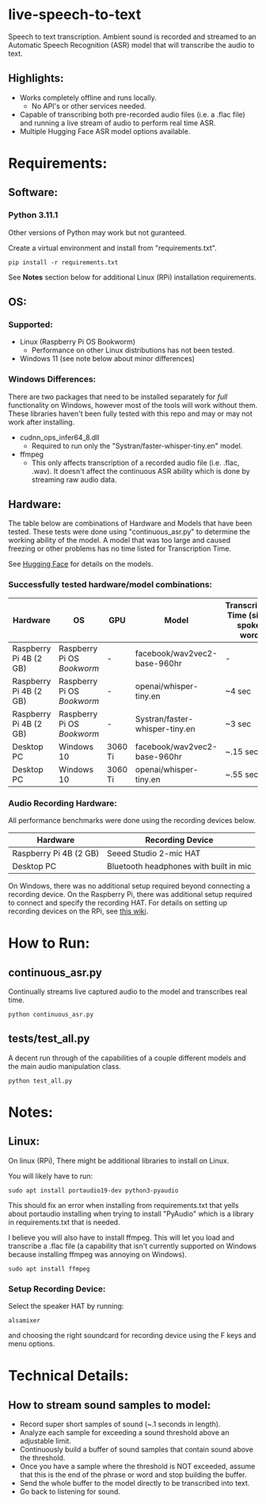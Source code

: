 # live-speech-to-text
Speech to text transcription. Ambient sound is recorded and streamed to an Automatic Speech Recognition (ASR) model that will transcribe the audio to text. 

## Highlights:
* Works completely offline and runs locally.
   * No API's or other services needed.
* Capable of transcribing both pre-recorded audio files (i.e. a .flac file) and running a live stream of audio to perform real time ASR.
* Multiple Hugging Face ASR model options available.

# Requirements:

## Software:

### Python 3.11.1
Other versions of Python may work but not guranteed.

Create a virtual environment and install from "requirements.txt".
```
pip install -r requirements.txt
```

See **Notes** section below for additional Linux (RPi) installation requirements. 

## OS:

### Supported:
* Linux (Raspberry Pi OS Bookworm)
   * Performance on other Linux distributions has not been tested.
* Windows 11 (see note below about minor differences)
 
### Windows Differences:
There are two packages that need to be installed separately for *full* functionality on Windows, however most of the tools will work without them. These libraries haven't been fully tested with this repo and may or may not work after installing.
* cudnn_ops_infer64_8.dll
  * Required to run only the "Systran/faster-whisper-tiny.en" model.
* ffmpeg
  * This only affects transcription of a recorded audio file (i.e. .flac, .wav). It doesn't affect the continuous ASR ability which is done by streaming raw audio data. 

## Hardware:
The table below are combinations of Hardware and Models that have been tested. These tests were done using "continuous_asr.py" to determine the working ability of the model. A model that was too large and caused freezing or other problems has no time listed for Transcription Time.

See [Hugging Face](https://huggingface.co/models?pipeline_tag=automatic-speech-recognition&sort=downloads) for details on the models.

### Successfully tested hardware/model combinations:
| Hardware | OS | GPU | Model | Transcription Time (single spoken word) |
|-|-|-|-|-|
| Raspberry Pi 4B (2 GB) | Raspberry Pi OS *Bookworm* | - | facebook/wav2vec2-base-960hr | - |
| Raspberry Pi 4B (2 GB) | Raspberry Pi OS *Bookworm* | - | openai/whisper-tiny.en | ~4 sec |
| Raspberry Pi 4B (2 GB) | Raspberry Pi OS *Bookworm* | - | Systran/faster-whisper-tiny.en | ~3 sec |
| Desktop PC | Windows 10 | 3060 Ti | facebook/wav2vec2-base-960hr | ~.15 sec |
| Desktop PC | Windows 10 | 3060 Ti | openai/whisper-tiny.en | ~.55 sec |

### Audio Recording Hardware:
All performance benchmarks were done using the recording devices below.

| Hardware | Recording Device |
|-|-|
| Raspberry Pi 4B (2 GB) | Seeed Studio 2-mic HAT |
| Desktop PC | Bluetooth headphones with built in mic |

On Windows, there was no additional setup required beyond connecting a recording device. On the Raspberry Pi, there was additional setup required to connect and specify the recording HAT. For details on setting up recording devices on the RPi, see [this wiki](https://github.com/EricApgar/HowToRaspberryPi/wiki).

# How to Run:
## continuous_asr.py
Continually streams live captured audio to the model and transcribes real time.

```
python continuous_asr.py
```

## tests/test_all.py
A decent run through of the capabilities of a couple different models and the main audio manipulation class.
```
python test_all.py
```

# Notes:

## Linux:
On linux (RPi), There might be additional libraries to install on Linux.

You will likely have to run:
```
sudo apt install portaudio19-dev python3-pyaudio
```

This should fix an error when installing from requirements.txt that yells about portaudio installing when trying to install "PyAudio" which is a library in requirements.txt that is needed.

I believe you will also have to install ffmpeg. This will let you load and transcribe a .flac file (a capability that isn't currently supported on Windows because installing ffmpeg was annoying on Windows).
```
sudo apt install ffmpeg
```

### Setup Recording Device:
Select the speaker HAT by running:
```
alsamixer
```
and choosing the right soundcard for recording device using the F keys and menu options.

# Technical Details:

## How to stream sound samples to model:

* Record super short samples of sound (~.1 seconds in length).
* Analyze each sample for exceeding a sound threshold above an adjustable limit.
* Continuously build a buffer of sound samples that contain sound above the threshold.
* Once you have a sample where the threshold is NOT exceeded, assume that this is the end of the phrase or word and stop building the buffer.
* Send the whole buffer to the model directly to be transcribed into text.
* Go back to listening for sound.
